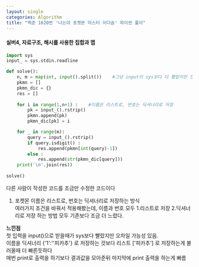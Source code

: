 ```yaml
---
layout: single
categories: Algorithm
title: "백준 1620번 '나는야 포켓몬 마스터 이다솜' 파이썬 풀이"
---
```

#### 실버4, 자료구조, 해시를 사용한 집합과 맵

```py
import sys
input_ = sys.stdin.readline

def solve():
    n, m = map(int, input().split())    #그냥 input이 sys보다 더 빨랐지만 단순한 오차일 가능성 있음
    pkmn = []
    pkmn_dic = {}
    res = []
    
    for i in range(1,n+1) :    #이름은 리스트로, 번호는 딕셔너리로 저장
        pk = input_().rstrip()
        pkmn.append(pk)
        pkmn_dic[pk] = i

    for _ in range(m):
        query = input_().rstrip()
        if query.isdigit() :
            res.append(pkmn[int(query)-1])
        else :
            res.append(str(pkmn_dic[query]))
    print('\n'.join(res))
        
solve()
```
다른 사람이 작성한 코드를 조금만 수정한 코드이다<br>
1. 포켓몬 이름은 리스트로, 번호는 딕셔너리로 저장하는 방식<br>
여러가지 조건을 바꿔서 적용해봤는데, 이름과 번호 모두
1.리스트로 저장
2.딕셔너리로 저장
하는 방법 모두 기존보다 조금 더 느렸다.<br>

**느낀점**<br>
첫 입력을 input()으로 받을때가 sys보다 빨랐지만 오차일 가능성 있음.<br>
이름을 딕셔너리 {'1':''피카추'} 로 저장하는 것보다 리스트 ['피카추'] 로 저장하는게 불러올때 더 빠른듯하다<br>
매번 print로 출력을 하기보다 결과값을 모아준뒤 마지막에 print 출력을 하는게 빠름